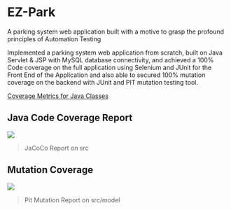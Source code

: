 # EZ-Park
A parking system web application built with a motive to grasp the profound principles of Automation Testing 

Implemented a parking system web application from scratch, built on Java Servlet & JSP with MySQL database connectivity, and achieved a 100% Code coverage on the full application using Selenium and JUnit for the Front End of the Application and also able to secured 100% mutation coverage on the backend with JUnit and PIT mutation testing tool.

[Coverage Metrics for Java Classes](../master/Reports/Metrics.xlsx)

## Java Code Coverage Report
![](https://github.com/Ap00rvSaxena/EZ-Park/imagesjacoco.png)
> JaCoCo Report on src

## Mutation Coverage
![](https://github.com/Ap00rvSaxena/EZ-Park/images/pit.png)
> Pit Mutation Report on src/model